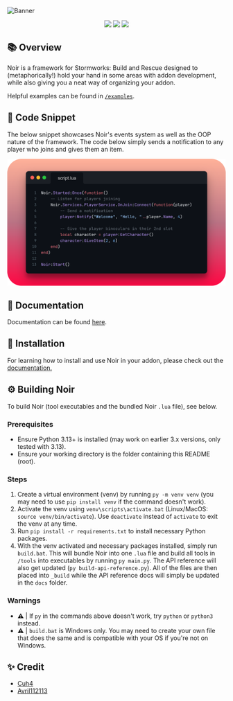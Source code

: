 ![Banner](imgs/banner.png)

<div align="center">
    <img src="https://img.shields.io/badge/Stormworks-Build%20and%20Rescue-blue?style=for-the-badge">
    <img src="https://img.shields.io/badge/lua-%232C2D72.svg?style=for-the-badge&logo=lua&logoColor=white">
    <img src="https://img.shields.io/badge/Addon%20Framework-9e6244?style=for-the-badge">
</div>

## 📚 Overview
Noir is a framework for Stormworks: Build and Rescue designed to (metaphorically!) hold your hand in some areas with addon development, while also giving you a neat way of organizing your addon.

Helpful examples can be found in [`/examples`](/examples).

## 🍗 Code Snippet
The below snippet showcases Noir's events system as well as the OOP nature of the framework. The code below simply sends a notification to any player who joins and gives them an item.

<div align="center">
    <img src="imgs/snippet.png" width=700px>
</div>

## 📜 Documentation
Documentation can be found [here](https://cuhhub.gitbook.io/noir/).

## 🔨 Installation
For learning how to install and use Noir in your addon, please check out the [documentation.](https://cuhhub.gitbook.io/noir/)

## ⚙️ Building Noir
To build Noir (tool executables and the bundled Noir `.lua` file), see below.

### Prerequisites
- Ensure Python 3.13+ is installed (may work on earlier 3.x versions, only tested with 3.13).
- Ensure your working directory is the folder containing this README (root).

### Steps
1) Create a virtual environment (venv) by running `py -m venv venv` (you may need to use `pip install venv` if the command doesn't work).
2) Activate the venv using `venv\scripts\activate.bat` (Linux/MacOS: `source venv/bin/activate`). Use `deactivate` instead of `activate` to exit the venv at any time.
3) Run `pip install -r requirements.txt` to install necessary Python packages.
4) With the venv activated and necessary packages installed, simply run `build.bat`. This will bundle Noir into one `.lua` file and build all tools in `/tools` into executables by running `py main.py`. The API reference will also get updated (`py build-api-reference.py`). All of the files are then placed into `_build` while the API reference docs will simply be updated in the `docs` folder.

### Warnings
- ⚠️ | If `py` in the commands above doesn't work, try `python` or `python3` instead.
- ⚠️ | `build.bat` is Windows only. You may need to create your own file that does the same and is compatible with your OS if you're not on Windows.

## ✨ Credit
- [Cuh4](https://github.com/Cuh4)
- [Avril112113](https://github.com/Avril112113)